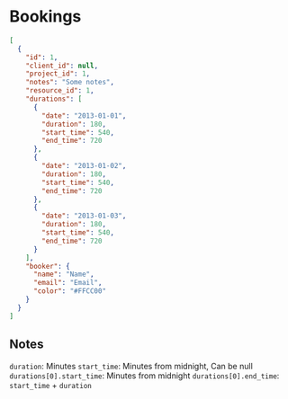 # Bookings

```json
[
  {
    "id": 1,
    "client_id": null,
    "project_id": 1,
    "notes": "Some notes",
    "resource_id": 1,
    "durations": [
      {
        "date": "2013-01-01",
        "duration": 180,
        "start_time": 540,
        "end_time": 720
      },
      {
        "date": "2013-01-02",
        "duration": 180,
        "start_time": 540,
        "end_time": 720
      },
      {
        "date": "2013-01-03",
        "duration": 180,
        "start_time": 540,
        "end_time": 720
      }
    ],
    "booker": {
      "name": "Name",
      "email": "Email",
      "color": "#FFCC00"
    }
  }
]
```

## Notes

`duration`: Minutes
`start_time`: Minutes from midnight, Can be null
`durations[0].start_time`: Minutes from midnight
`durations[0].end_time`: `start_time` + `duration`
